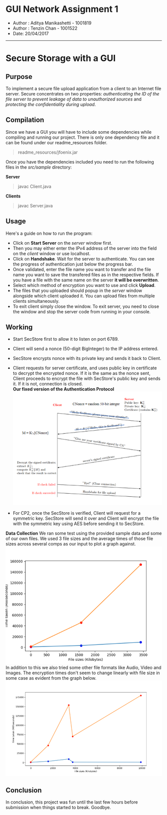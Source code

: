# GUI Network Assignment 1

* Author : Aditya Manikashetti - 1001819
* Author : Tenzin Chan - 1001522
* Date: 20/04/2017 

***

# Secure Storage with a GUI

## Purpose 
To implement a secure file upload application from a client to an Internet file server. Secure concentrates on two properties: *authenticating the ID of the file server to prevent leakage of data to unauthorized sources* and *protecting the confidentiality during upload*. 
  
## Compilation 
Since we have a GUI you will have to include some dependencies while compiling and running our project. There is only one dependency file and it can be found under our readme_resources folder.  
> readme_resources/jfoenix.jar  

Once you have the dependencies included you need to run the following files in the *src/sample* directory:  

**Server**  

> javac Client.java  

**Clients**  

> javac Server.java  

## Usage  
Here's a guide on how to run the program:  
* Click on **Start Server** on the *server* window first.
* Then you may either enter the IPv4 address of the server into the field on the *client* window or use localhost.
* Click on **Handshake**. Wait for the server to authenticate. You can see the progress of authentication just below the progress bar.
* Once validated, enter the file name you want to transfer and the file name you want to save the transfered files as in the respective fields. If you have a file with the same name on the server **it will be overwritten**.
* Select which method of encryption you want to use and click **Upload**.
* The files that you uploaded should popup in the *server* window alongside which client uploaded it. You can upload files from multiple clients simultaneously.
* To exit client simply close the window. To exit server, you need to close the window and stop the server code from running in your console.

## Working  
* Start SecStore first to allow it to listen on port 6789.
* Client will send a nonce (50-digit BigInteger) to the IP address entered.
* SecStore encrypts nonce with its private key and sends it back to Client.
* Client requests for server certificate, and uses public key in certificate to decrypt the encrypted nonce. If it is the same as the nonce sent, Client proceeds to encrypt the file with SecStore's public key and sends it. If it is not, connection is closed.   
**Our fixed version of the Authentication Protocol**
![Image currently unavailable](https://raw.githubusercontent.com/mm-aditya/SecureStorageGUI/master/readme_resources/DiagramForHandshake.png)      

* For CP2, once the SecStore is verified, Client will request for a symmetric key. SecStore will send it over and Client will encrypt the file with the symmetric key using AES before sending it to SecStore.

**Data Collection**
We ran some test using the provided sample data and some of our own files. We used 3 file sizes and the average times of those file sizes across several comps as our input to plot a graph against.  
![Image currently unavailable](https://raw.githubusercontent.com/mm-aditya/SecureStorageGUI/master/readme_resources/graph.png)      
In addition to this we also tried some other file formats like Audio, Video and Images. The encryption times don't seem to change linearly with file size in some case as evident from the graph below.  
![Image currently unavailable](https://raw.githubusercontent.com/mm-aditya/SecureStorageGUI/master/readme_resources/Graph_withVideoImage.png)        

## Conclusion
In conclusion, this project was fun until the last few hours before submission when things started to break. Goodbye.



